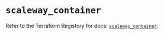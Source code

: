 # `scaleway_container`

Refer to the Terraform Registory for docs: [`scaleway_container`](https://registry.terraform.io/providers/scaleway/scaleway/2.39.0/docs/resources/container).
